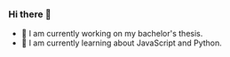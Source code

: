 ### Hi there 👋

- 🔭 I am currently working on my bachelor's thesis.
- 🌱 I am currently learning about JavaScript and Python.
<!--
- 👯 I’m looking to collaborate on ...
- 🤔 I’m looking for help with ...
- 💬 Ask me about ...
- 📫 How to reach me: ...
- 😄 Pronouns: ...
- ⚡ Fun fact: ...
-->

